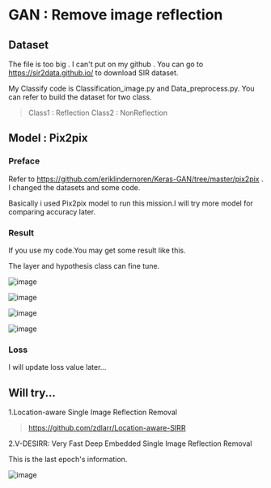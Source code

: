 # GAN : Remove image reflection

## Dataset
The file is too big . I can't put on my github . You can go to https://sir2data.github.io/ to download SIR dataset. 

My Classify code is Classification_image.py and Data_preprocess.py. You can refer to build the dataset for two class.

> Class1 : Reflection Class2 : NonReflection


## Model : Pix2pix

### Preface
Refer to https://github.com/eriklindernoren/Keras-GAN/tree/master/pix2pix . I changed the datasets and some code.

Basically i used Pix2pix model to run this mission.I will try more model for comparing accuracy later.

### Result
If you use my code.You may get some result like this.

The layer and hypothesis class can fine tune.

![image](https://github.com/user-attachments/assets/4bdbe444-b6da-4a29-b4e1-c32342dbe5e8)

![image](https://github.com/user-attachments/assets/eb4d779a-9c23-4ae2-a3fd-e87c770e3fbd)

![image](https://github.com/user-attachments/assets/eb25d601-fc5a-4788-9c98-959898e4134e)

![image](https://github.com/user-attachments/assets/53253b46-6a4b-490b-b093-bba05c9be54f)

### Loss

I will update loss value later...

## Will try...
1.Location-aware Single Image Reflection Removal

>https://github.com/zdlarr/Location-aware-SIRR

2.V-DESIRR: Very Fast Deep Embedded Single Image Reflection Removal

This is the last epoch's information.

![image](https://github.com/user-attachments/assets/9c41ef90-5030-4f74-997a-e7eeb4238629)

